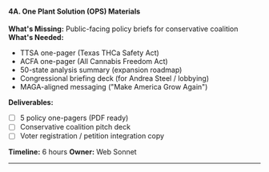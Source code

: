 #### **4A. One Plant Solution (OPS) Materials**

**What's Missing:** Public-facing policy briefs for conservative coalition
**What's Needed:**

- TTSA one-pager (Texas THCa Safety Act)
- ACFA one-pager (All Cannabis Freedom Act)
- 50-state analysis summary (expansion roadmap)
- Congressional briefing deck (for Andrea Steel / lobbying)
- MAGA-aligned messaging ("Make America Grow Again")

**Deliverables:**

- [ ] 5 policy one-pagers (PDF ready)
- [ ] Conservative coalition pitch deck
- [ ] Voter registration / petition integration copy

**Timeline:** 6 hours
**Owner:** Web Sonnet

---
